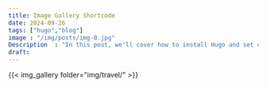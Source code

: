 ```yaml
---
title: Image Gallery Shortcode
date: 2024-09-26
tags: ["hugo","blog"]
image : "/img/posts/img-0.jpg"
Description  : "In this post, we'll cover how to install Hugo and set up your first website with the Lightbi theme..."
draft:
---
```


{{< img_gallery  folder="img/travel/" >}}